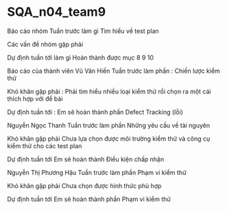 # SQA_n04_team9
Báo cáo nhóm
Tuần trước làm gì
Tìm hiểu về test plan

Các vấn đề nhóm gặp phải


Dự định tuần tới làm gì
Hoàn thành được mục 8 9 10

Báo cáo của thành viên
Vũ Văn Hiến
Tuần trước làm phần : Chiến lược kiểm thử

Khó khăn gặp phải : Phải tìm hiểu nhiều loại kiểm thử rồi chọn ra một cái thích hợp với đề bài

Dự định tuần tới : Em sẽ hoàn thành phần Defect Tracking (lỗi)


Nguyễn Ngọc Thanh
Tuần trước làm phần Những yêu cầu về tài nguyên

Khó khăn gặp phải
Chưa lựa chọn được môi trường kiểm thử và công cụ kiểm thử cho các test plan

Dự định tuần tới
Em sẽ hoàn thành Điều kiện chấp nhận


Nguyễn Thị Phương Hậu
Tuần trước làm phần Phạm vi kiểm thử

Khó khăn gặp phải
Chưa chọn được hình thức phù hợp

Dự định tuần tới
Em sẽ hoàn thành phần Phạm vi kiểm thử
